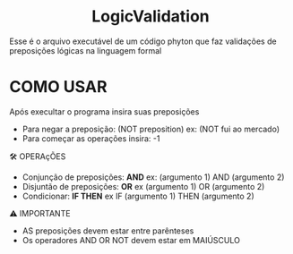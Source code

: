 <h1 align="center"> LogicValidation </h1>


Esse é o arquivo executável de um código phyton que faz validações  de preposições lógicas na linguagem formal

# COMO USAR
Após execultar o programa insira suas preposições
- Para negar  a preposição: (NOT preposition) ex: (NOT fui ao mercado)
- Para começar as operações insira: -1

🛠️ OPERAçÕES
- Conjunção de preposições: **AND** ex: (argumento 1) AND (argumento 2)
- Disjuntão de preposições: **OR**  ex (argumento 1) OR (argumento 2)
- Condicionar: **IF THEN** ex IF (argumento 1) THEN (argumento 2)

⚠️ IMPORTANTE
- AS preposições devem estar entre parênteses
- Os operadores AND OR NOT devem estar em MAIÚSCULO
